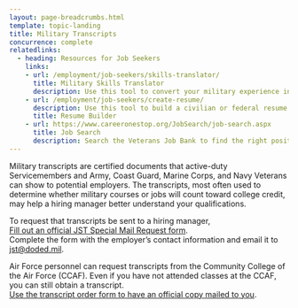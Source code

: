 ```yaml
---
layout: page-breadcrumbs.html
template: topic-landing
title: Military Transcripts
concurrence: complete
relatedlinks:
  - heading: Resources for Job Seekers
    links:
    - url: /employment/job-seekers/skills-translator/
      title: Military Skills Translator
      description: Use this tool to convert your military experience into civilian language that hiring managers can easily understand.
    - url: /employment/job-seekers/create-resume/
      description: Use this tool to build a civilian or federal resume.
      title: Resume Builder
    - url: https://www.careeronestop.org/JobSearch/job-search.aspx
      title: Job Search
      description: Search the Veterans Job Bank to find the right position for you.
---
```


<div class="va-introtext">

Military transcripts are certified documents that active-duty Servicemembers and Army, Coast Guard, Marine Corps, and Navy Veterans can show to potential employers. The transcripts, most often used to determine whether military courses or jobs will count toward college credit, may help a hiring manager better understand your qualifications.

</div>

To request that transcripts be sent to a hiring manager, <br> [Fill out an official JST Special Mail Request form](https://jst.doded.mil/JST_SPEC.pdf). <br>
Complete the form with the employer’s contact information and email it to <a href="mailto:jst@doded.mil">jst@doded.mil</a>.

Air Force personnel can request transcripts from the Community College of the Air Force (CCAF). Even if you have not attended classes at the CCAF, you can still obtain a transcript. <br> [Use the transcript order form to have an official copy mailed to you](http://www.airuniversity.af.mil/barnes/ccaf).
